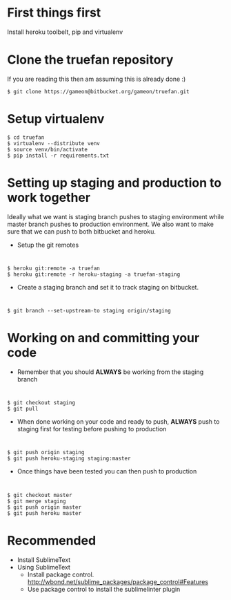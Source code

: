 # First things first
Install heroku toolbelt, pip and virtualenv

# Clone the truefan repository 
If you are reading this then am assuming this is already done :)

    $ git clone https://gameon@bitbucket.org/gameon/truefan.git

# Setup virtualenv

    $ cd truefan
    $ virtualenv --distribute venv
    $ source venv/bin/activate
    $ pip install -r requirements.txt

# Setting up staging and production to work together
Ideally what we want is staging branch pushes to staging environment while master branch pushes to production environment.
We also want to make sure that we can push to both bitbucket and heroku.

  * Setup the git remotes

#

    $ heroku git:remote -a truefan
    $ heroku git:remote -r heroku-staging -a truefan-staging

  * Create a staging branch and set it to track staging on bitbucket.

#

    $ git branch --set-upstream-to staging origin/staging


# Working on and committing your code
  * Remember that you should **ALWAYS** be working from the staging branch

#

    $ git checkout staging
    $ git pull

  * When done working on your code and ready to push, **ALWAYS** push to staging first for testing before pushing to production

#  
    $ git push origin staging
    $ git push heroku-staging staging:master

  * Once things have been tested you can then push to production

#

    $ git checkout master
    $ git merge staging
    $ git push origin master
    $ git push heroku master

# Recommended
  * Install SublimeText
  * Using SublimeText
    * Install package control. http://wbond.net/sublime_packages/package_control#Features
    * Use package control to install the sublimelinter plugin

